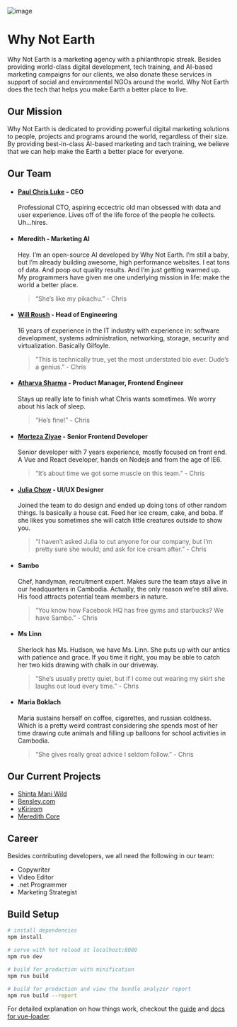 ![image](https://user-images.githubusercontent.com/5694308/67261608-a416b200-f4cb-11e9-8bd2-b88d1a3f89f9.png)

# Why Not Earth
Why Not Earth is a marketing agency with a philanthropic streak. Besides providing world-class digital development, tech training, and AI-based marketing campaigns for our clients, we also donate these services in support of social and environmental NGOs around the world. Why Not Earth does the tech that helps you make Earth a better place to live.

## Our Mission
Why Not Earth is dedicated to providing powerful digital marketing solutions to people, projects and programs around the world, regardless of their size. By providing best-in-class AI-based marketing and tach training, we believe that we can help make the Earth a better place for everyone.

## Our Team
* #### [Paul Chris Luke](https://github.com/paulchrisluke) - CEO 
 
    Professional CTO, aspiring eccectric old man obsessed with data and user experience. Lives off of the life force of the people he collects. Uh...hires. 
 
* #### Meredith - Marketing AI 
    Hey. I’m an open-source AI developed by Why Not Earth. I’m still a baby, but I’m already building awesome, high performance websites. I eat tons of data. And poop out quality results. And I’m just getting warmed up. My programmers have given me one underlying mission in life: make the world a better place.
    >“She’s like my pikachu.” - Chris
    
* #### [Will Roush](https://github.com/strangewill) - Head of Engineering
    16 years of experience in the IT industry with experience in: software development, systems administration, networking, storage, security and virtualization. Basically Gilfoyle. 
    >”This is technically true, yet the most understated bio ever. Dude’s a genius.” - Chris

* #### [Atharva Sharma](https://github.com/atharva3010) - Product Manager, Frontend Engineer
    Stays up really late to finish what Chris wants sometimes. We worry about his lack of sleep.
    >“He’s fine!” - Chris
    
* #### [Morteza Ziyae](https://github.com/mort3za) - Senior Frontend Developer
    Senior developer with 7 years experience, mostly focused on front end. A Vue and React developer, hands on Nodejs and from the age of IE6.
    >“It’s about time we got some muscle on this team.” - Chris
    
* #### [Julia Chow](https://github.com/bamboochow) - UI/UX Designer
    Joined the team to do design and ended up doing tons of other random things. Is basically a house cat. Feed her ice cream, cake, and boba. If she likes you sometimes she will catch little creatures outside to show you. 
    >“I haven’t asked Julia to cut anyone for our company, but I’m pretty sure she would; and ask for ice cream after.” - Chris
    
* #### Sambo
    Chef, handyman, recruitment expert. Makes sure the team stays alive in our headquarters in Cambodia. Actually, the only reason we’re still alive. His food attracts potential team members in nature.
    >“You know how Facebook HQ has free gyms and starbucks? We have Sambo.” - Chris

* #### Ms Linn
    Sherlock has Ms. Hudson, we have Ms. Linn. She puts up with our antics with patience and grace. If you time it right, you may be able to catch her two kids drawing with chalk in our driveway. 
    >“She’s usually pretty quiet, but if I come out wearing my skirt she laughs out loud every time.” - Chris

* #### Maria Boklach
    Maria sustains herself on coffee, cigarettes, and russian coldness. Which is a pretty weird contrast considering she spends most of her time drawing cute animals and filling up balloons for school activities in Cambodia. 
    >“She gives really great advice I seldom follow.” - Chris

## Our Current Projects
* [Shinta Mani Wild](https://github.com/orgs/whynotearth/projects/1)
* [Bensley.com](https://github.com/orgs/whynotearth/projects/5)
* [vKirirom](https://github.com/orgs/whynotearth/projects/2)
* [Meredith Core](https://github.com/orgs/whynotearth/projects/4)

## Career
Besides contributing developers, we all need the following in our team: 
* Copywriter
* Video Editor
* .net Programmer
* Marketing Strategist

## Build Setup

``` bash
# install dependencies
npm install

# serve with hot reload at localhost:8080
npm run dev

# build for production with minification
npm run build

# build for production and view the bundle analyzer report
npm run build --report
```

For detailed explanation on how things work, checkout the [guide](http://vuejs-templates.github.io/webpack/) and [docs for vue-loader](http://vuejs.github.io/vue-loader).
